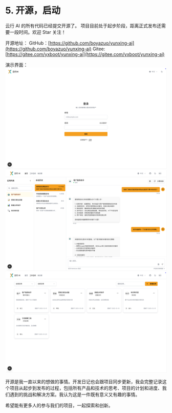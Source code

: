 # 5.  开源，启动

云行 AI 的所有代码已经提交开源了。
项目目前处于起步阶段，距离正式发布还需要一段时间。欢迎 Star 关注！

开源地址：
GitHub：[https://github.com/boyazuo/yunxing-ai](https://github.com/boyazuo/yunxing-ai)
Gitee: [https://gitee.com/yxboot/yunxing-ai](https://gitee.com/yxboot/yunxing-ai)

演示界面：
![](https://github.com/boyazuo/yunxing-ai/blob/main/web/public/images/login.png?raw=true)
![](https://github.com/boyazuo/yunxing-ai/blob/main/web/public/images/chat.png?raw=true)
![](https://github.com/boyazuo/yunxing-ai/blob/main/web/public/images/apps.png?raw=true)


开源是我一直以来的想做的事情。开发日记也会跟项目同步更新，我会完整记录这个项目从起步到发布的过程，包括所有产品和技术的思考、项目的计划和进度、我们遇到的挑战和解决方案。我认为这是一件既有意义又有趣的事情。

希望能有更多人的参与我们的项目，一起探索和创新。